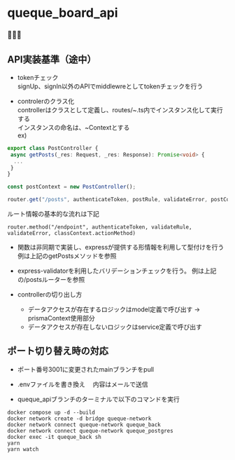 # queque_board_api

### 🐥🐥🐥

## API実装基準（途中）

- tokenチェック<br>
signUp、signIn以外のAPIでmiddlewreとしてtokenチェックを行う

- controlerのクラス化<br>
controllerはクラスとして定義し、routes/~.ts内でインスタンス化して実行する<br>
インスタンスの命名は、~Contextとする<br>
ex)
```PostController.ts
export class PostController {
 async getPosts(_res: Request, _res: Response): Promise<void> {
  ...
 }
}
```
```/routes/post.ts
const postContext = new PostController();

router.get("/posts", authenticateToken, postRule, validateError, postContext.getPosts);
```

ルート情報の基本的な流れは下記
```
router.method("/endpoint", authenticateToken, validateRule, validateError, classContext.actionMethod)
```

- 関数は非同期で実装し、expressが提供する形情報を利用して型付けを行う
例は上記のgetPostsメソッドを参照

- express-validatorを利用したバリデーションチェックを行う。
例は上記の/postsルーターを参照

- controllerの切り出し方
  - データアクセスが存在するロジックはmodel定義で呼び出す → prismaContext使用部分
  - データアクセスが存在しないロジックはservice定義で呼び出す

## ポート切り替え時の対応

- ポート番号3001に変更されたmainブランチをpull

- .envファイルを書き換え
　内容はメールで送信

- queque_apiブランチのターミナルで以下のコマンドを実行
```
docker compose up -d --build
docker network create -d bridge queque-network
docker network connect queque-network queque_back
docker network connect queque-network queque_postgres
docker exec -it queque_back sh
yarn
yarn watch
```